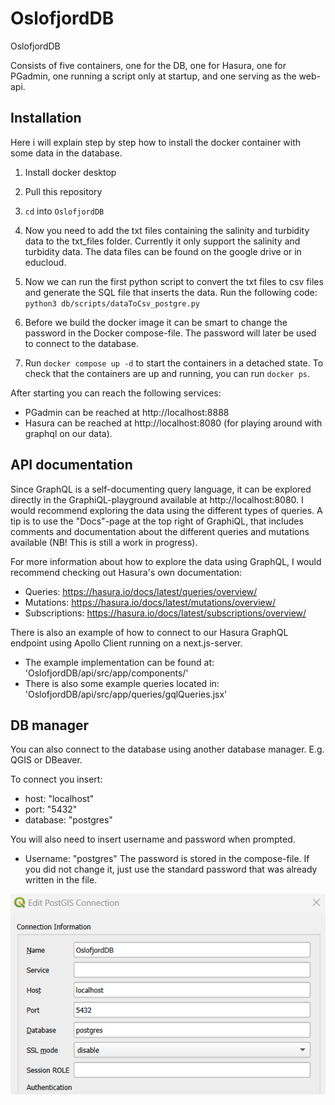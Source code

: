 # OslofjordDB
OslofjordDB

Consists of five containers, one for the DB, one for Hasura, one for PGadmin, one running a script only at startup, and one serving as the web-api.

## Installation
Here i will explain step by step how to install the docker container with some data in the database.

1. Install docker desktop
2. Pull this repository
3. `cd` into `OslofjordDB`
4. Now you need to add the txt files containing the salinity and turbidity data to the txt_files folder. Currently it only support the salinity and turbidity data. The data files can be found on the google drive or in educloud. 
5. Now we can run the first python script to convert the txt files to csv files and generate the SQL file that inserts the data. Run the following code:  
` python3 db/scripts/dataToCsv_postgre.py `

6. Before we build the docker image it can be smart to change the password in the Docker compose-file. The password will later be used to connect to the database.
7. Run `docker compose up -d` to start the containers in a detached state. 
To check that the containers are up and running, you can run `docker ps`.

After starting you can reach the following services:
- PGadmin can be reached at http://localhost:8888
- Hasura can be reached at http://localhost:8080 (for playing around with graphql on our data).

## API documentation
Since GraphQL is a self-documenting query language, it can be explored directly in the GraphiQL-playground available at http://localhost:8080. I would recommend exploring the data using the different types of queries. A tip is to use the "Docs"-page at the top right of GraphiQL, that includes comments and documentation about the different queries and mutations available (NB! This is still a work in progress). 

For more information about how to explore the data using GraphQL, I would recommend checking out Hasura's own documentation:
- Queries: https://hasura.io/docs/latest/queries/overview/
- Mutations: https://hasura.io/docs/latest/mutations/overview/
- Subscriptions: https://hasura.io/docs/latest/subscriptions/overview/

There is also an example of how to connect to our Hasura GraphQL endpoint using Apollo Client running on a next.js-server.
- The example implementation can be found at: 'OslofjordDB/api/src/app/components/'
- There is also some example queries located in: 'OslofjordDB/api/src/app/queries/gqlQueries.jsx'

## DB manager

You can also connect to the database using another database manager. E.g. QGIS or DBeaver.

To connect you insert:
- host: "localhost"
- port: "5432"
- database: "postgres" 

You will also need to insert username and password when prompted. 
- Username: "postgres"
The password is stored in the compose-file. If you did not change it, just use the standard password that was already written in the file.  

![](images/qgis.png)
